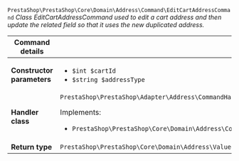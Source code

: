 `PrestaShop\PrestaShop\Core\Domain\Address\Command\EditCartAddressCommand`
_Class EditCartAddressCommand used to edit a cart address and then update the related field so that it uses the new duplicated address._

| Command details            |    |
| -------------------------- | -- |
| **Constructor parameters** | <ul> <li>`$int $cartId`</li>  <li>`$string $addressType`</li> </ul> |
| **Handler class**          | `PrestaShop\PrestaShop\Adapter\Address\CommandHandler\EditCartAddressHandler`  <p> Implements: </p> <ul>  <li>`PrestaShop\PrestaShop\Core\Domain\Address\CommandHandler\EditCartAddressHandlerInterface`</li>  |
| **Return type** |  `PrestaShop\PrestaShop\Core\Domain\Address\ValueObject\AddressId`  |
